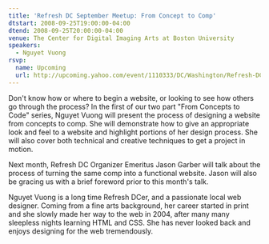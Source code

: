 ```yaml
---
title: 'Refresh DC September Meetup: From Concept to Comp'
dtstart: 2008-09-25T19:00:00-04:00
dtend: 2008-09-25T20:00:00-04:00
venue: The Center for Digital Imaging Arts at Boston University
speakers:
  - Nguyet Vuong
rsvp:
  name: Upcoming
  url: http://upcoming.yahoo.com/event/1110333/DC/Washington/Refresh-DC-September-Meetup-From-Concept-to-Comp/The-Center-for-Digital-Imaging-Arts-at-Boston-University/
---
```


Don't know how or where to begin a website, or looking to see how others go through the process? In the first of our two part "From Concepts to Code" series, Nguyet Vuong will present the process of designing a website from concepts to comp. She will demonstrate how to give an appropriate look and feel to a website and highlight portions of her design process. She will also cover both technical and creative techniques to get a project in motion.

Next month, Refresh DC Organizer Emeritus Jason Garber will talk about the process of turning the same comp into a functional website. Jason will also be gracing us with a brief foreword prior to this month's talk.

Nguyet Vuong is a long time Refresh DCer, and a passionate local web designer. Coming from a fine arts background, her career started in print and she slowly made her way to the web in 2004, after many many sleepless nights learning HTML and CSS. She has never looked back and enjoys designing for the web tremendously.